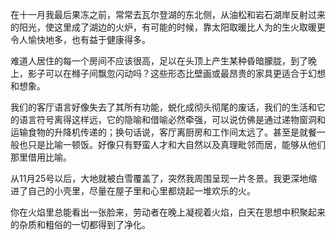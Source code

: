 在十一月我最后果冻之前，常常去瓦尔登湖的东北侧，从油松和岩石湖岸反射过来的阳光，使这里成了湖边的火炉，有可能的时候，靠太阳取暖比人为的生火取暖更令人愉快地多，也有益于健康得多。

难道人居住的每一个房间不应该很高，足以在头顶上产生某种昏暗朦胧，到了晚上，影子可以在橼子间飘忽闪动吗？这些形态比壁画或最昂贵的家具更适合于幻想和想象。

我们的客厅语言好像失去了其所有功能，蜕化成彻头彻尾的废话，我们的生活和它的语言符号离得这样远，它的隐喻和借喻必然牵强，可以说仿佛是通过递物窗洞和运输食物的升降机传递的；换句话说，客厅离厨房和工作间太远了。甚至是就餐一般也只是比喻一顿饭。好像只有野蛮人才和大自然以及真理毗邻而居，能够从他们那里借用比喻。

从11月25号以后，大地就被白雪覆盖了，突然我周围呈现一片冬景。我更深地缩进了自己的小壳里，尽量在屋子里和心里都烧起一堆欢乐的火。

你在火焰里总能看出一张脸来，劳动者在晚上凝视着火焰，白天在思想中积聚起来的杂质和粗俗的一切都得到了净化。